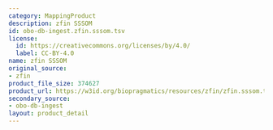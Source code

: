 ```yaml
---
category: MappingProduct
description: zfin SSSOM
id: obo-db-ingest.zfin.sssom.tsv
license:
  id: https://creativecommons.org/licenses/by/4.0/
  label: CC-BY-4.0
name: zfin SSSOM
original_source:
- zfin
product_file_size: 374627
product_url: https://w3id.org/biopragmatics/resources/zfin/zfin.sssom.tsv
secondary_source:
- obo-db-ingest
layout: product_detail
---
```

